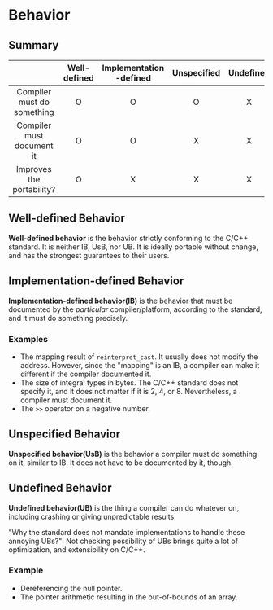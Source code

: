 # Behavior
## Summary
| | **Well-defined** | **Implementation**<br>**-defined** | **Unspecified** | **Undefined** |
| :-: | :-: | :-: | :-: | :-: |
| Compiler must do something | O | O | O | X |
| Compiler must document it | O | O | X | X |
| Improves the portability? | O | X | X | X |

## Well-defined Behavior
**Well-defined behavior** is the behavior strictly conforming to the C/C++ standard. It is neither IB, UsB, nor UB.
It is ideally portable without change, and has the strongest guarantees to their users.

## Implementation-defined Behavior
**Implementation-defined behavior(IB)** is the behavior that must be documented by the *particular* compiler/platform, according to the standard, and it must do something precisely.

### Examples
* The mapping result of `reinterpret_cast`. It usually does not modify the address. However, since the "mapping" is an IB, a compiler can make it different if the compiler documented it.
* The size of integral types in bytes. The C/C++ standard does not specify it, and it does not matter if it is 2, 4, or 8. Nevertheless, a compiler must document it.
* The `>>` operator on a negative number.

## Unspecified Behavior
**Unspecified behavior(UsB)** is the behavior a compiler must do something on it, similar to IB. It does not have to be documented by it, though.

## Undefined Behavior
**Undefined behavior(UB)** is the thing a compiler can do whatever on, including crashing or giving unpredictable results.

"Why the standard does not mandate implementations to handle these annoying UBs?": Not checking possibility of UBs brings quite a lot of optimization, and extensibility on C/C++.

### Example
* Dereferencing the null pointer.
* The pointer arithmetic resulting in the out-of-bounds of an array.
